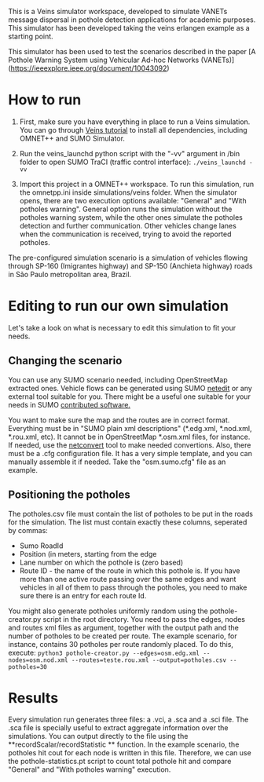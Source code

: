 This is a Veins simulator workspace, developed to simulate VANETs message dispersal in pothole detection applications for academic purposes. This simulator has been developed taking the veins erlangen example as a starting point. 

This simulator has been used to test the scenarios described in the paper [A Pothole Warning System using Vehicular Ad-hoc Networks (VANETs)] (https://ieeexplore.ieee.org/document/10043092)

# How to run

1. First, make sure you have everything in place to run a Veins simulation. You can go through [Veins tutorial](https://veins.car2x.org/tutorial/) to install all dependencies, including OMNET++ and SUMO Simulator. 

2. Run the veins_launchd python script with the "-vv" argument in /bin folder to open SUMO TraCI (traffic control interface): `./veins_launchd -vv`

3. Import this project in a OMNET++ workspace. To run this simulation, run the omnetpp.ini inside simulations/veins folder. When the simulator opens, there are two execution options available: "General" and "With potholes warning".  General option runs the simulation without the potholes warning system, while the other ones simulate the potholes detection and further communication. Other vehicles change lanes when the communication is received, trying to avoid the reported potholes. 

The pre-configured simulation scenario is a simulation of vehicles flowing through SP-160 (Imigrantes highway) and SP-150 (Anchieta highway) roads in São Paulo metropolitan area, Brazil.  

# Editing to run our own simulation

Let's take a look on what is necessary to edit this simulation to fit your needs.

## Changing the scenario

You can use any SUMO scenario needed, including OpenStreetMap extracted ones. Vehicle flows can be generated using SUMO [netedit](https://sumo.dlr.de/docs/Netedit/index.html) or any external tool suitable for you. There might be a useful one suitable for your needs in SUMO [contributed software.](https://sumo.dlr.de/docs/Contributed/index.html)

You want to make sure the map and the routes are in correct format. Everything must be in "SUMO plain xml descriptions" (*.edg.xml, *.nod.xml, *.rou.xml, etc). It cannot be in OpenStreetMap *.osm.xml files, for instance. If needed, use the [netconvert](https://sumo.dlr.de/docs/netconvert.html) tool to make needed convertions. Also, there must be a .cfg configuration file. It has a very simple template, and you can manually assemble it if needed. Take the "osm.sumo.cfg" file as an example. 

## Positioning the potholes

The potholes.csv file must contain the list of potholes to be put in the roads for the simulation. The list must contain exactly these columns, seperated by commas:

* Sumo RoadId
* Position (in meters, starting from the edge
* Lane number on which the pothole is (zero based)
* Route ID - the name of the route in which this pothole is. If you have more than one active route passing over the same edges and want vehicles in all of them to pass through the potholes, you need to make sure there is an entry for each route Id. 

You might also generate potholes uniformly random using the pothole-creator.py script in the root directory. You need to pass the edges, nodes and routes xml files as argument, together with the output path and the number of potholes to be created per route. The example scenario, for instance, contains 30 potholes per route randomly placed. To do this, execute:  `python3 pothole-creator.py --edges=osm.edg.xml --nodes=osm.nod.xml --routes=teste.rou.xml --output=potholes.csv --potholes=30`

# Results

Every simulation run generates three files: a .vci, a .sca and a .sci file. The .sca file is specially useful to extract aggregate information over the simulations. You can output directly to the file using the **recordScalar/recordStatistic ** function. In the example scenario, the potholes hit cout for each node is written in this file. Therefore, we can use the pothole-statistics.pt script to count total pothole hit and compare "General" and "With potholes warning" execution.

